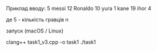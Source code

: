 Приклад вводу:
5
messi 12
Ronaldo 10
yura 1
kane 19
ihor 4

де 5 - кількість гравців n

запуск (macOS / Linux)

clang++ task1_v3.cpp -o task1
./task1
